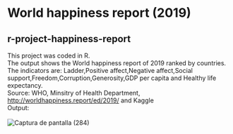 # World happiness report (2019)

## r-project-happiness-report

This project was coded in R. <br>
The output shows the World happiness report of 2019 ranked by countries. The indicators are: Ladder,Positive affect,Negative affect,Social  support,Freedom,Corruption,Generosity,GDP per capita and Healthy life expectancy. <br>
Source: WHO, Minsitry of Health Department, http://worldhappiness.report/ed/2019/ and Kaggle <br>
Output: <br> <br>
![Captura de pantalla (284)](https://user-images.githubusercontent.com/54758161/135342322-ffafcb5e-6325-41f7-be65-f7bb5720c158.png)
